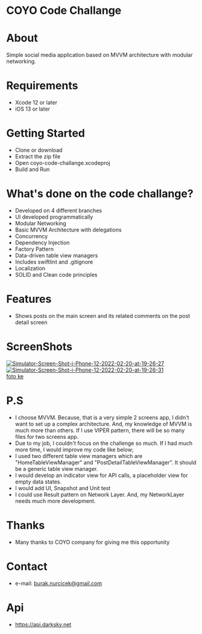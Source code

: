 # COYO Code Challange

# About
Simple social media application based on MVVM architecture with modular networking.

# Requirements
* Xcode 12 or later
* iOS 13 or later

# Getting Started
* Clone or download
* Extract the zip file
* Open coyo-code-challange.xcodeproj
* Build and Run

# What's done on the code challange?
* Developed on 4 different branches
* UI developed programmatically
* Modular Networking
* Basic MVVM Architecture with delegations
* Concurrency
* Dependency Injection
* Factory Pattern
* Data-driven table view managers
* Includes swiftlint and .gitignore
* Localization
* SOLID and Clean code principles

# Features
* Shows posts on the main screen and its related comments on the post detail screen

# ScreenShots
<a href="https://ibb.co/3TSrF3k"><img src="https://i.ibb.co/qDmygSx/Simulator-Screen-Shot-i-Phone-12-2022-02-20-at-19-26-27.png" alt="Simulator-Screen-Shot-i-Phone-12-2022-02-20-at-19-26-27" border="0"></a><a href="https://ibb.co/bJP1MsH"><img src="https://i.ibb.co/k1xKs43/Simulator-Screen-Shot-i-Phone-12-2022-02-20-at-19-26-31.png" alt="Simulator-Screen-Shot-i-Phone-12-2022-02-20-at-19-26-31" border="0"></a><br /><a target='_blank' href='https://imgbb.com/'>foto ke</a><br />

# P.S
* I choose MVVM. Because, that is a very simple 2 screens app, I didn't want to set up a complex architecture. And, my knowledge of MVVM is much more than others. If I use VIPER pattern, there will be so many files for two screens app.
* Due to my job, I couldn't focus on the challenge so much. If I had much more time, I would improve my code like below;
* I used two different table view managers which are "HomeTableViewManager" and "PostDetailTableViewManager". It should be a generic table view manager.
* I would develop an indicator view for API calls, a placeholder view for empty data states.
* I would add UI, Snapshot and Unit test
* I could use Result pattern on Network Layer. And, my NetworkLayer needs much more development.

# Thanks
* Many thanks to COYO company for giving me this opportunity

# Contact
* e-mail: burak.nurcicek@gmail.com

# Api
* https://api.darksky.net
